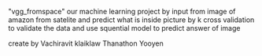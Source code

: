 "vgg_fromspace" 
our machine learning project by input from image of amazon from satelite and predict what is inside picture 
 by k cross validation to validate the data 
and use squential model to predict answer of image

create by
Vachiravit klaiklaw
Thanathon Yooyen